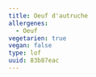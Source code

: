 ```yaml
---
title: Oeuf d'autruche
allergenes:
  - Oeuf
vegetarien: true
vegan: false
type: lof
uuid: 83b87eac
---
```


